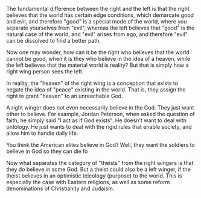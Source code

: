 The fundamental difference between the right and the left is that the right believes that the world has certain edge conditions, which demarcate good and evil, and therefore "good" is a special mode of the world, where you separate yourselves from "evil", whereas the left believes that "good" is the natural case of the world, and "evil" arises from ego, and therefore "evil" can be dissolved to find a better path.

Now one may wonder, how can it be the right who believes that the world cannot be good, when it is they who believe in the idea of a heaven, while the left believes that the material world is reality? But that is simply how a right wing person sees the left.

In reality, the "heaven" of the right wing is a conception that exists to negate the idea of "peace" existing in the world. That is, they assign the right to grant "heaven" to an unreachable God.

A right winger does not even necessarily believe in the God. They just want other to believe. For example, Jordan Peterson, when asked the question of faith, he simply said "I act as if God exists". He doesn't want to deal with ontology. He just wants to deal with the rigid rules that enable society, and allow him to handle daily life.

You think the American elites believe in God? Well, they want the soldiers to believe in God so they can die fo

Now what separates the category of "theists" from the right wingers is that they do believe in some God. But a theist could also be a left winger, if the theist believes in an optimistic teleology (purpose) to the world. This is especially the case with Eastern religions, as well as some reform denominations of Christianity and Judaism.